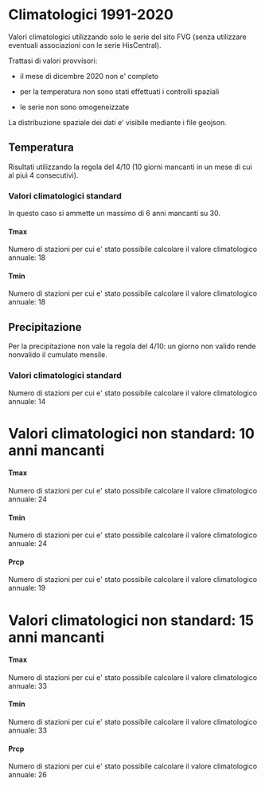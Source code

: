 # Climatologici 1991-2020

Valori climatologici utilizzando solo le serie del sito FVG (senza utilizzare eventuali associazioni con le serie HisCentral).

Trattasi di valori provvisori:

- il mese di dicembre 2020 non e' completo

- per la temperatura non sono stati effettuati i controlli spaziali

- le serie non sono omogeneizzate

La distribuzione spaziale dei dati e' visibile mediante i file geojson.

## Temperatura

Risultati utilizzando la regola del 4/10 (10 giorni mancanti in un mese di cui al piuì 4 consecutivi).

### Valori climatologici standard 

In questo caso si ammette un massimo di 6 anni mancanti su 30.

#### Tmax

Numero di stazioni per cui e' stato possibile calcolare il valore climatologico annuale: 18

#### Tmin

Numero di stazioni per cui e' stato possibile calcolare il valore climatologico annuale: 18

## Precipitazione

Per la precipitazione non vale la regola del 4/10: un giorno non valido rende nonvalido il cumulato mensile.

### Valori climatologici standard 

Numero di stazioni per cui e' stato possibile calcolare il valore climatologico annuale: 14

# Valori climatologici non standard: 10 anni mancanti

#### Tmax

Numero di stazioni per cui e' stato possibile calcolare il valore climatologico annuale: 24

#### Tmin

Numero di stazioni per cui e' stato possibile calcolare il valore climatologico annuale: 24

#### Prcp

Numero di stazioni per cui e' stato possibile calcolare il valore climatologico annuale: 19

# Valori climatologici non standard: 15 anni mancanti

#### Tmax

Numero di stazioni per cui e' stato possibile calcolare il valore climatologico annuale: 33

#### Tmin

Numero di stazioni per cui e' stato possibile calcolare il valore climatologico annuale: 33


#### Prcp

Numero di stazioni per cui e' stato possibile calcolare il valore climatologico annuale: 26





